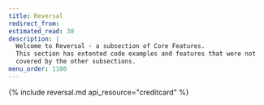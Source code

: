 ```yaml
---
title: Reversal
redirect_from:
estimated_read: 30
description: |
  Welcome to Reversal - a subsection of Core Features.
  This section has extented code examples and features that were not
  covered by the other subsections.
menu_order: 1100
---
```


{% include reversal.md api_resource="creditcard" %}
